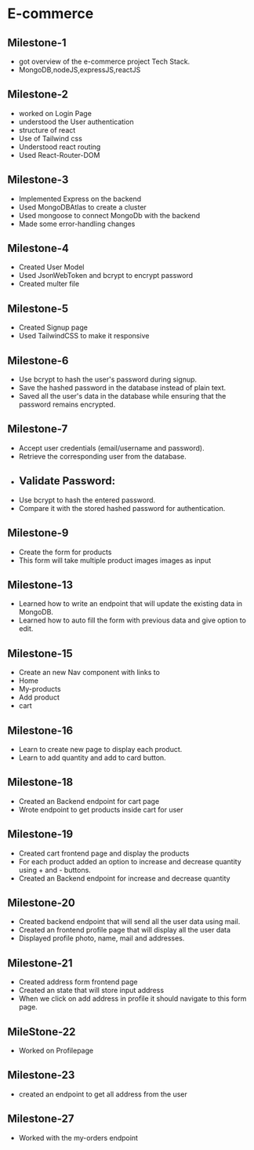 # E-commerce
## Milestone-1
- got overview of the e-commerce project Tech Stack.
- MongoDB,nodeJS,expressJS,reactJS

## Milestone-2
- worked on Login Page
- understood the User authentication
- structure of react
- Use of Tailwind css
- Understood react routing
- Used React-Router-DOM

## Milestone-3
- Implemented Express on the backend
- Used MongoDBAtlas to create a cluster
- Used mongoose to connect MongoDb with the backend
- Made some error-handling changes

## Milestone-4
- Created User Model
- Used JsonWebToken and bcrypt to encrypt password
- Created multer file

## Milestone-5
- Created Signup page
- Used TailwindCSS to make it responsive

## Milestone-6
- Use bcrypt to hash the user's password during signup.
- Save the hashed password in the database instead of plain text.
- Saved all the user's data in the database while ensuring that the password remains encrypted.

## Milestone-7
- Accept user credentials (email/username and password).
- Retrieve the corresponding user from the database.
- ## Validate Password:
- Use bcrypt to hash the entered password.
- Compare it with the stored hashed password for authentication.


## Milestone-9
- Create the form for products
- This form will take multiple product images images as input




## Milestone-13
- Learned how to write an endpoint that will update the existing data in MongoDB.
- Learned how to auto fill the form with previous data and give option to edit.

## Milestone-15
- Create an new Nav component with links to
- Home
- My-products
- Add product
- cart

## Milestone-16
- Learn to create new page to display each product.
- Learn to add quantity and add to card button.

## Milestone-18
- Created an Backend endpoint for cart page
- Wrote endpoint to get products inside cart for user

## Milestone-19
- Created cart frontend page and display the products
- For each product added an option to increase and decrease quantity using + and - buttons.
- Created an Backend endpoint for increase and decrease quantity  

## Milestone-20
- Created  backend endpoint that will send all the user data using mail.
- Created an frontend profile page that will display all the user data
- Displayed profile photo, name, mail and addresses.

## Milestone-21
- Created address form frontend page
- Created an state that will store input address
- When we click on add address in profile it should navigate to this form page.

## MileStone-22
- Worked on Profilepage

## Milestone-23
- created an endpoint to get all address from the user



## Milestone-27
- Worked with the my-orders endpoint

